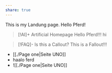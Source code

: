 ```yaml
---
share: true
---
```


This is my Landung page. Hello Pferd!
> [!AI]+ Artificial Homepage
> Hello Pferd!!!
> hi 


> [!FAQ]- Is this a Callout?
> This is a Fallout!!!



- [[./Page one|Seite UNO]]
- haalo ferd
- ![[./Page one|Seite UNO]]